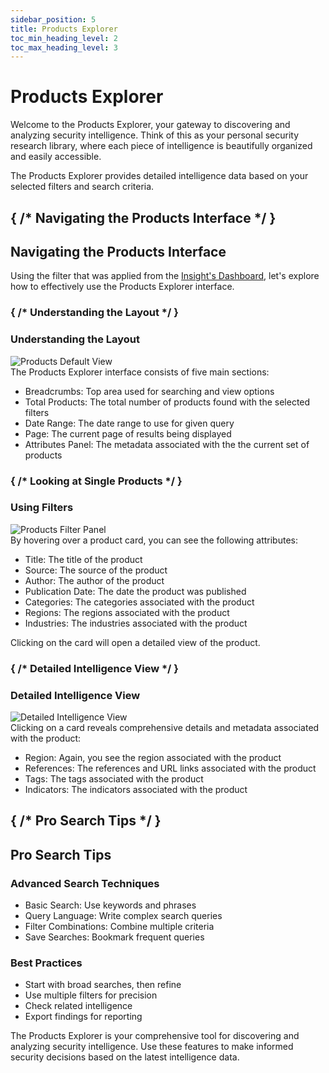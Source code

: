 ```yaml
---
sidebar_position: 5
title: Products Explorer
toc_min_heading_level: 2
toc_max_heading_level: 3
---
```


<div className="text-center">
  <h1 className="text-4xl font-bold mb-4">Products Explorer</h1>
</div>

<div className="text-center mb-12">
  <p className="text-xl text-gray-600 max-w-3xl mx-auto mb-4">
    Welcome to the Products Explorer, your gateway to discovering and analyzing security intelligence. Think of this as your personal security research library, where each piece of intelligence is beautifully organized and easily accessible.
  </p>
  <p className="text-xl italic text-gray-600 max-w-3xl mx-auto">
    The Products Explorer provides detailed intelligence data based on your selected filters and search criteria.
  </p>
</div>

## { /* Navigating the Products Interface */ }
<h2 className="text-3xl font-bold mb-6 border-b pb-2">Navigating the Products Interface</h2>

<p className="text-lg mb-6">
  Using the filter that was applied from the 
  <a href="/truss-docs/insight" className="text-blue-600 underline">Insight's Dashboard</a>, 
  let's explore how to effectively use the Products Explorer interface.
</p>

### { /* Understanding the Layout */ }
<h3 className="text-2xl font-semibold mb-4 text-blue-800">Understanding the Layout</h3>

<div className="my-6">
  <img 
    src="/truss-docs/img/6 - Products - Initial.png"
    alt="Products Default View"
    className="rounded-lg shadow-lg w-full max-w-4xl mx-auto" 
  />
</div>

<div className="mb-8 text-lg">
  The Products Explorer interface consists of five main sections:
  <ul className="list-disc pl-6 my-4">
    <li><span className="font-semibold">Breadcrumbs:</span> Top area used for searching and view options</li>
    <li><span className="font-semibold">Total Products:</span> The total number of products found with the selected filters</li>
    <li><span className="font-semibold">Date Range:</span> The date range to use for given query</li>
    <li><span className="font-semibold">Page:</span> The current page of results being displayed</li>
    <li><span className="font-semibold">Attributes Panel:</span> The metadata associated with the the current set of products</li>
  </ul>
</div>

### { /* Looking at Single Products */ }
<h3 className="text-2xl font-semibold mb-4 text-blue-800">Using Filters</h3>

<div className="my-6">
  <img 
    src="/truss-docs/img/7 - Products - Highlight Card.png"
    alt="Products Filter Panel"
    className="rounded-lg shadow-lg w-full max-w-4xl mx-auto" 
  />
</div>

<div className="mb-8 text-lg">
  By hovering over a product card, you can see the following attributes:
  <ul className="list-disc pl-6 my-4">
    <li><span className="font-semibold">Title:</span> The title of the product</li>
    <li><span className="font-semibold">Source:</span> The source of the product</li>
    <li><span className="font-semibold">Author:</span> The author of the product</li>
    <li><span className="font-semibold">Publication Date:</span> The date the product was published</li>
    <li><span className="font-semibold">Categories:</span> The categories associated with the product</li>
    <li><span className="font-semibold">Regions:</span> The regions associated with the product</li>
    <li><span className="font-semibold">Industries:</span> The industries associated with the product</li>
  </ul>
  Clicking on the card will open a detailed view of the product.
</div>

### { /* Detailed Intelligence View */ }
<h3 className="text-2xl font-semibold mb-4 text-blue-800">Detailed Intelligence View</h3>

<div className="my-6">
  <img 
    src="/truss-docs/img/9 - Products - Modal Details.png"
    alt="Detailed Intelligence View"
    className="rounded-lg shadow-lg w-full max-w-4xl mx-auto" 
  />
</div>

<div className="mb-8 text-lg">
  Clicking on a card reveals comprehensive details and metadata associated with the product:
  <ul className="list-disc pl-6 my-4">
    <li><span className="font-semibold">Region:</span> Again, you see the region associated with the product</li>
    <li><span className="font-semibold">References:</span> The references and URL links associated with the product</li>
    <li><span className="font-semibold">Tags:</span> The tags associated with the product</li>
    <li><span className="font-semibold">Indicators:</span> The indicators associated with the product</li>
  </ul>
</div>

## { /* Pro Search Tips */ }
<h2 className="text-3xl font-bold mt-12 mb-6 border-b pb-2">Pro Search Tips</h2>

<div className="grid grid-cols-1 md:grid-cols-2 gap-6 my-8">
  <div className="bg-blue-50 p-6 rounded-lg shadow-md border border-green-100 my-6">
    <h3 className="text-xl font-bold mb-4 text-blue-800">Advanced Search Techniques</h3>
    <ul className="list-disc pl-6 space-y-2">
      <li><span className="font-semibold">Basic Search:</span> Use keywords and phrases</li>
      <li><span className="font-semibold">Query Language:</span> Write complex search queries</li>
      <li><span className="font-semibold">Filter Combinations:</span> Combine multiple criteria</li>
      <li><span className="font-semibold">Save Searches:</span> Bookmark frequent queries</li>
    </ul>
  </div>

  <div className="bg-blue-50 p-6 rounded-lg shadow-md border border-green-100 my-6">
    <h3 className="text-xl font-bold mb-4 text-blue-800">Best Practices</h3>
    <ul className="list-disc pl-6 space-y-2">
      <li>Start with broad searches, then refine</li>
      <li>Use multiple filters for precision</li>
      <li>Check related intelligence</li>
      <li>Export findings for reporting</li>
    </ul>
  </div>
</div>

<div className="mt-12 p-6 bg-blue-50 rounded-lg shadow-md border border-blue-100 text-center">
  <p className="text-lg font-medium text-blue-800">
    The Products Explorer is your comprehensive tool for discovering and analyzing security intelligence. Use these features to make informed security decisions based on the latest intelligence data.
  </p>
</div>